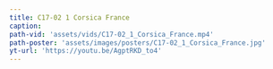 ```yaml
---
title: C17-02 1 Corsica France
caption:
path-vid: 'assets/vids/C17-02_1_Corsica_France.mp4'
path-poster: 'assets/images/posters/C17-02_1_Corsica_France.jpg'
yt-url: 'https://youtu.be/AgptRKD_to4'
---
```

